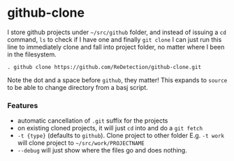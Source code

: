 # github-clone

I store github projects under `~/src/github` folder, and instead of issuing a `cd` command, `ls` to check if I have one and finally `git clone` I can just run this line to immediately clone and fall into project folder, no matter where I been in the filesystem.

```
. github clone https://github.com/ReDetection/github-clone.git
```

Note the dot and a space before `github`, they matter! This expands to `source` to be able to change directory from a basj script.

### Features

* automatic cancellation of `.git` suffix for the projects
* on existing cloned projects, it will just `cd` into and do a `git fetch`
* `-t {type}` (defaults to `github`). Clone project to other folder
E.g. `-t work` will clone project to `~/src/work/PROJECTNAME`
* `--debug` will just show where the files go and does nothing.
